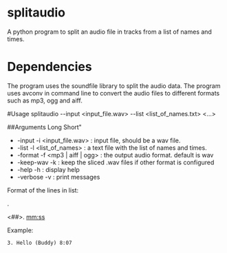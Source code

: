 # splitaudio
A python program to split an audio file in tracks from a list of names and times.

# Dependencies
The program uses the soundfile library to split the audio data.
The program uses avconv in command line to convert the audio files to different formats such as mp3, ogg and aiff.

#Usage
         splitaudio --input <input_file.wav> --list <list_of_names.txt>  <...>
         
##Arguments
  Long          Short"
- -input        -i       <input_file.wav>      : input file, should be a wav file.
- -list         -l       <list_of_names>       : a text file with the list of names and times.
- -format       -f       <mp3 | aiff | ogg>    : the output audio format. default is wav
- -keep-wav     -k                             : keep the sliced .wav files if other format is configured
- -help         -h                             : display help
- -verbose      -v                             : print messages
 
Format of the lines in list: 
<track number>. <Name> <minutes:seconds>

<##>. <Name> <mm:ss>

Example:

    3. Hello (Buddy) 8:07
